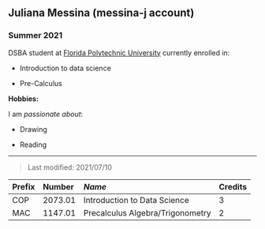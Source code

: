 ## Juliana Messina (messina-j account)

### Summer 2021

DSBA student at [Florida Polytechnic University](https://www.floridapoly.edu) currently enrolled in: 

- Introduction to data science 
 
- Pre-Calculus

**Hobbies:**

I am _passionate about_: 

- Drawing 

- Reading 

***

> Last modified: 2021/07/10

| **Prefix** | **Number** | _Name_                        |Credits |
| :-----------|:------------|:--------------------------|:---------|
| COP        | 2073.01    | Introduction to Data Science  | 3
| MAC        | 1147.01    | Precalculus Algebra/Trigonometry | 2        |

